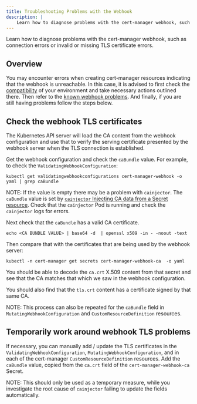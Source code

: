 ```yaml
---
title: Troubleshooting Problems with the Webhook
description: |
    Learn how to diagnose problems with the cert-manager webhook, such as connection errors or invalid or missing TLS certificate errors
---
```


Learn how to diagnose problems with the cert-manager webhook, such as connection errors or invalid or missing TLS certificate errors.

## Overview

You may encounter errors when creating cert-manager resources indicating that the webhook is unreachable.
In this case, it is advised to first check the [compatibility](../installation/compatibility.md) of your environment
and take necessary actions outlined there.
Then refer to the [known webhook problems](../concepts/webhook.md#known-problems-and-solutions).
And finally, if you are still having problems follow the steps below.

## Check the webhook TLS certificates

The Kubernetes API server will load the CA content from the webhook configuration and use that to verify the serving certificate presented by the webhook server when the TLS connection is established.

Get the webhook configuration and check the `caBundle` value.
For example, to check the `ValidatingWebhookConfiguration`:

```
kubectl get validatingwebhookconfigurations cert-manager-webhook -o yaml | grep caBundle
```

NOTE: If the value is empty there may be a problem with `cainjector`.
The `caBundle` value is set by [`cainjector` Injecting CA data from a Secret resource](./ca-injector.md#injecting-ca-data-from-a-secret-resource).
Check that the `cainjector` Pod is running and check the `cainjector` logs for errors.

Next check that the `caBundle` has a valid CA certificate.

```
echo <CA BUNDLE VALUE> | base64 -d  | openssl x509 -in - -noout -text
```

Then compare that with the certificates that are being used by the webhook server:

```
kubectl -n cert-manager get secrets cert-manager-webhook-ca  -o yaml
```

You should be able to decode the `ca.crt` X.509 content from that secret and see that the CA matches that which we saw in the webhook configuration.

You should also find that the `tls.crt` content has a certificate signed by that same CA.

NOTE: This process can also be repeated for the `caBundle` field in `MutatingWebhookConfiguration` and `CustomResourceDefinition` resources.

## Temporarily work around webhook TLS problems

If necessary, you can manually add / update the TLS certificates in the `ValidatingWebhookConfiguration`, `MutatingWebhookConfiguration`,
and in each of the cert-manager `CustomResourceDefinition` resources.
Add the `caBundle` value, copied from the `ca.crt` field of the `cert-manager-webhook-ca` Secret.

NOTE: This should only be used as a temporary measure, while you investigate the root cause of `cainjector` failing to update the fields automatically.

